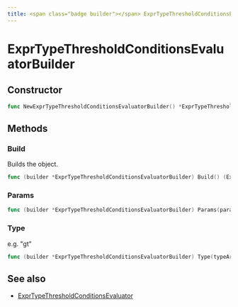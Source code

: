 ```yaml
---
title: <span class="badge builder"></span> ExprTypeThresholdConditionsEvaluatorBuilder
---
```

# <span class="badge builder"></span> ExprTypeThresholdConditionsEvaluatorBuilder

## Constructor

```go
func NewExprTypeThresholdConditionsEvaluatorBuilder() *ExprTypeThresholdConditionsEvaluatorBuilder
```
## Methods

### <span class="badge object-method"></span> Build

Builds the object.

```go
func (builder *ExprTypeThresholdConditionsEvaluatorBuilder) Build() (ExprTypeThresholdConditionsEvaluator, error)
```

### <span class="badge object-method"></span> Params

```go
func (builder *ExprTypeThresholdConditionsEvaluatorBuilder) Params(params []float64) *ExprTypeThresholdConditionsEvaluatorBuilder
```

### <span class="badge object-method"></span> Type

e.g. "gt"

```go
func (builder *ExprTypeThresholdConditionsEvaluatorBuilder) Type(typeArg expr.ExprTypeThresholdConditionsEvaluatorType) *ExprTypeThresholdConditionsEvaluatorBuilder
```

## See also

 * <span class="badge object-type-struct"></span> [ExprTypeThresholdConditionsEvaluator](./object-ExprTypeThresholdConditionsEvaluator.md)
